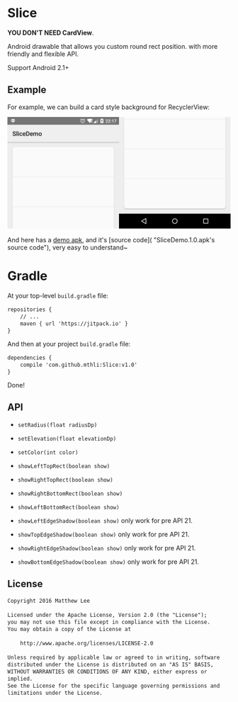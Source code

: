 Slice
===

**YOU DON'T NEED CardView**.

Android drawable that allows you custom round rect position. with more friendly and flexible API. 

Support Android 2.1+

## Example

For example, we can build a card style background for RecyclerView:

![example.png](./example.png "example.png")

And here has a [demo apk]( "SliceDemo.1.0.apk"), and it's [source code]( "SliceDemo.1.0.apk's source code"), very easy to understand~

# Gradle

At your top-level `build.gradle` file:

    repositories {
        // ...
        maven { url 'https://jitpack.io' }
    }
    
And then at your project `build.gradle` file:

    dependencies {
        compile 'com.github.mthli:Slice:v1.0'
    }

Done!

## API

 - `setRadius(float radiusDp)`
 
 - `setElevation(float elevationDp)`
 
 - `setColor(int color)`
 
 - `showLeftTopRect(boolean show)`
 
 - `showRightTopRect(boolean show)`
 
 - `showRightBottomRect(boolean show)`
 
 - `showLeftBottomRect(boolean show)`
 
 - `showLeftEdgeShadow(boolean show)` only work for pre API 21.
 
 - `showTopEdgeShadow(boolean show)` only work for pre API 21.
 
 - `showRightEdgeShadow(boolean show)` only work for pre API 21.
 
 - `showBottomEdgeShadow(boolean show)` only work for pre API 21.

## License

    Copyright 2016 Matthew Lee

    Licensed under the Apache License, Version 2.0 (the "License");
    you may not use this file except in compliance with the License.
    You may obtain a copy of the License at

        http://www.apache.org/licenses/LICENSE-2.0

    Unless required by applicable law or agreed to in writing, software
    distributed under the License is distributed on an "AS IS" BASIS,
    WITHOUT WARRANTIES OR CONDITIONS OF ANY KIND, either express or implied.
    See the License for the specific language governing permissions and
    limitations under the License.

